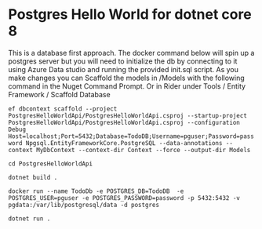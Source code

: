 # Postgres Hello World for dotnet core 8

This is a database first approach. The docker command below will spin up a postgres server but you will need to initialize the db by connecting to it using Azure Data studio and running the provided init.sql script. As you make changes you can Scaffold the models in /Models with the following command in the Nuget Command Prompt. Or in Rider under Tools / Entity Framework / Scaffold Database

`ef dbcontext scaffold --project PostgresHelloWorldApi/PostgresHelloWorldApi.csproj --startup-project PostgresHelloWorldApi/PostgresHelloWorldApi.csproj --configuration Debug Host=localhost;Port=5432;Database=TodoDB;Username=pguser;Password=password Npgsql.EntityFrameworkCore.PostgreSQL --data-annotations --context MyDbContext --context-dir Context --force --output-dir Models`


`cd PostgresHelloWorldApi`


`dotnet build .`


`docker run --name TodoDb -e POSTGRES_DB=TodoDB  -e POSTGRES_USER=pguser -e POSTGRES_PASSWORD=password -p 5432:5432 -v pgdata:/var/lib/postgresql/data -d postgres`


`dotnet run .`

